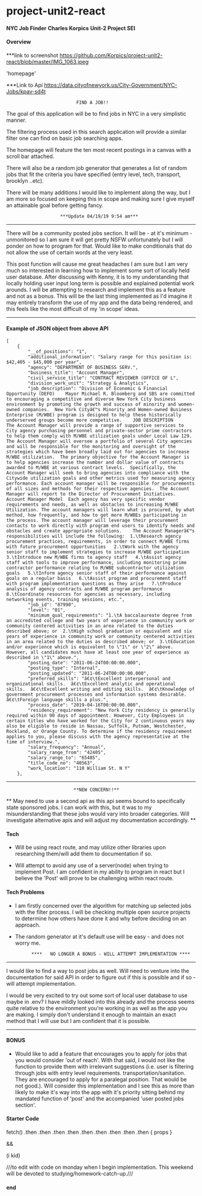 # project-unit2-react

####

**NYC Job Finder**
**Charles Korpics**
**Unit-2 Project SEI**


#### Overview

***link to screenshot
https://github.com/Korpics/project-unit2-react/blob/master/IMG_1063.jpeg

'homepage'

***Link to Api
https://data.cityofnewyork.us/City-Government/NYC-Jobs/kpav-sd4t



                              FIND A JOB!!
                            
                        
The goal of this application will be to find jobs in NYC in a very simplistic manner. 

The filtering process used in this search application will provide a similar filter one can find on basic job searching apps.

The homepage will feature the ten most recent postings in a canvas with a scroll bar attached. 

There will also be a random job generator that generates a list of random jobs that fit the criteria you have specified (entry level, tech, transport, brooklyn ..etc). 

There will be many additions I would like to implement along the way, but I am more so focused on keeping this in scope and making sure I give myself an attainable goal before getting fancy. 


                        ***Update 04/19/19 9:54 am***
***
There will be a community posted jobs section. It will be - at it's minimum - unmonitored so I am sure it will get pretty NSFW unfortunately but I will ponder on how to program for that. Would like to make conditionals that do not allow the use of certain words at the very least. 

This post function will cause me great headaches I am sure but I am very much so interested in learning how to implement some sort of locally held user database. After discussing with Kenny, it is to my understanding that locally holding user input long term is possible and explained potential work arounds. I will be attempting to research and implement this as a feature and not as a bonus. This will be the last thing implemented as I'd imagine it may entirely transform the use of my app and the data being rendered, and this feels like the most difficult of my 'in scope' ideas.
***


#### Example of JSON object from above API

```
[
    {
        "__of_positions": "1",
        "additional_information": "Salary range for this position is: $42,405 - $45,000 per year",
        "agency": "DEPARTMENT OF BUSINESS SERV.",
        "business_title": "Account Manager",
        "civil_service_title": "CONTRACT REVIEWER (OFFICE OF L",
        "division_work_unit": "Strategy & Analytics",
        "job_description": "Division of Economic & Financial Opportunity (DEFO)    Mayor Michael R. Bloomberg and SBS are committed to encouraging a competitive and diverse New York City business environment by promoting the growth and success of minority and women-owned companies.  New York Cityâ€™s Minority and Women-owned Business Enterprise (M/WBE) program is designed to help these historically underserved groups become more competitive.    JOB DESCRIPTION           The Account Manager will provide a range of supportive services to City agency purchasing personnel and private-sector prime contractors to help them comply with M/WBE utilization goals under Local Law 129.  The Account Manager will oversee a portfolio of several City agencies and will be responsible for the monitoring and oversight of the strategies which have been broadly laid out for agencies to increase M/WBE utilization.  The primary objective for the Account Manager is to help agencies increase the number and dollar value of contracts awarded to M/WBE at various contract levels.  Specifically, the Account Manager will seek to bring agencies into compliance with the Citywide utilization goals and other metrics used for measuring agency performance. Each account manager will be responsible for procurements of all sizes and methods for their respective agencies.  The Account Manager will report to the Director of Procurement Initiatives.    Account Manager Model  Each agency has very specific vendor requirements and needs, as well as obstacles to increasing M/WBE Utilization. The account managers will learn what is procured, by what method, how frequently, and how to get more M/WBEs participating in the process. The account manager will leverage their procurement contacts to work directly with program end users to identify needs and obstacles and create appropriate solutions.    The Account Managerâ€™s responsibilities will include the following:  1.\tResearch agency procurement practices, requirements, in order to connect M/WBE firms with future procurement opportunities   2.\tWork with the agency senior staff to implement strategies to increase M/WBE participation   3.\tIntroduce new M/WBE firms to agency staff   4.\tAssist agency staff with tools to improve performance, including monitoring prime contractor performance relating to M/WBE subcontractor utilization goals   5.\tInform agency senior staff of their performance against goals on a regular basis   6.\tAssist program and procurement staff with program implementation questions as they arise   7.\tProduce  analysis of agency contracts and M/WBE program performance   8.\tCoordinate resources for agencies as necessary, including networking events, training sessions, etc.",
        "job_id": "87990",
        "level": "01",
        "minimum_qual_requirements": "1.\tA baccalaureate degree from an accredited college and two years of experience in community work or community centered activities in an area related to the duties described above; or  2.\tHigh school graduation or equivalent and six years of experience in community work or community centered activities in an area related to the duties as described above; or  3.\tEducation and/or experience which is equivalent to \"1\" or \"2\" above. However, all candidates must have at least one year of experience as described in \"1\" above.",
        "posting_date": "2011-06-24T00:00:00.000",
        "posting_type": "Internal",
        "posting_updated": "2011-06-24T00:00:00.000",
        "preferred_skills": "â€¢\tExcellent interpersonal and organizational skills.  â€¢\tExcellent analytic and operational skills.  â€¢\tExcellent writing and editing skills.  â€¢\tKnowledge of government procurement processes and information systems desirable.  â€¢\tForeign language skills a plus.",
        "process_date": "2019-04-16T00:00:00.000",
        "residency_requirement": "New York City residency is generally required within 90 days of appointment. However, City Employees in certain titles who have worked for the City for 2 continuous years may also be eligible to reside in Nassau, Suffolk, Putnam, Westchester, Rockland, or Orange County. To determine if the residency requirement applies to you, please discuss with the agency representative at the time of interview.",
        "salary_frequency": "Annual",
        "salary_range_from": "42405",
        "salary_range_to": "65485",
        "title_code_no": "40563",
        "work_location": "110 William St. N Y"
    },
 ```

---

                             **NEW CONCERN!!**

**
May need to use a second api as this api seems bound to specifically state sponsored jobs. I can work with this, but it was to my misunderstanding that these jobs would vary into broader categories. Will investigate alternative apis and will adjust my documentation accordingly. 
**



#### Tech 

- Will be using react route, and may utilize other libraries upon researching them/will add them to documentation if so.

- Will attempt to avoid any use of a server(node) when trying to implement Post. I am confident in my ability to program in react but I believe the 'Post' will prove to be challenging within react route. 


#### Tech Problems 

- I am firstly concerned over the algorithm for matching up selected jobs with the filter process.
I will be checking multiple open source projects to determine how others have done it and why before deciding on an approach.

- The random generator at it's default use will be easy - and does not worry me. 


            ****   NO LONGER A BONUS - WILL ATTEMPT IMPLEMENTATION ****
 ****              
I would like to find a way to post jobs as well. Will need to venture into the documentation for said API in order to figure out if this is possible and if so - will attempt implementation. 

I would be very excited to try out some sort of local user database to use maybe in .env? I have mildly looked into this already and the process seems quite relative to the environment you're working in as well as the app you are making. I simply don't understand it enough to maintain an exact method that I will use but I am confident that it is possible. 
****


#### BONUS

- Would like to add a feature that encourages you to apply for jobs that you would consider 'out of reach'. With that said, I would not like the function to provide them with irrelevant suggestions (i.e. user is filtering through jobs with entry level requirements. transportation/sanitation. They are encouraged to apply for a paralegal position. That would be not good.). Will consider this implementation and I see this as more than likely to make it's way into the app with it's priority sitting behind my mandated function of 'post' and the accompanied 'user posted jobs section'. 


#### Starter Code
fetch()
.then
.then
.then
.then
.then
.then
.then
.then
.then
{ props }

&& <components/>

(i kid)

///to edit with code on monday when I begin implementation. This weekend will be devoted to studying/homework-catch-up.///
#### end
